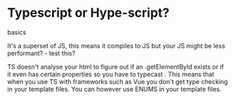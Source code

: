 # Typescript or Hype-script?

basics

It's a superset of JS, this means it compiles to JS but your JS might be less performant? - test this?

TS doesn't analyse your html to figure out if an .getElementById exists or if it even has certain properties so you have to typecast .
This means that when you use TS with frameworks such as Vue you don't get type checking in your template files. You can however use ENUMS in your template files.

